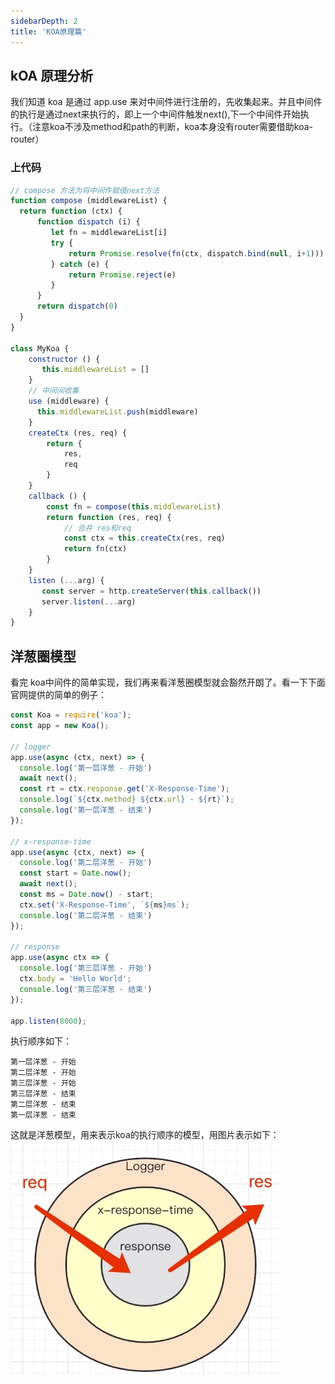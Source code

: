 ```yaml
---
sidebarDepth: 2
title: 'KOA原理篇'
---
```


## kOA 原理分析

我们知道 koa 是通过 app.use 来对中间件进行注册的，先收集起来。并且中间件的执行是通过next来执行的，即上一个中间件触发next(),下一个中间件开始执行。（注意koa不涉及method和path的判断，koa本身没有router需要借助koa-router）

### 上代码
```js
// compose 方法为将中间件赋值next方法
function compose (middlewareList) {
  return function (ctx) {
      function dispatch (i) {
         let fn = middlewareList[i]
         try {
             return Promise.resolve(fn(ctx, dispatch.bind(null, i+1)))
         } catch (e) {
             return Promise.reject(e)
         }
      }
      return dispatch(0)
  }
}

class MyKoa {
    constructor () {
       this.middlewareList = []
    }
    // 中间间收集
    use (middleware) {
      this.middlewareList.push(middleware)
    }
    createCtx (res, req) {
        return {
            res,
            req
        }
    }
    callback () {
        const fn = compose(this.middlewareList)
        return function (res, req) {
            // 合并 res和req
            const ctx = this.createCtx(res, req)
            return fn(ctx)
        }
    }
    listen (...arg) {
       const server = http.createServer(this.callback())
       server.listen(...arg)
    }
}
```

## 洋葱圈模型
看完 koa中间件的简单实现，我们再来看洋葱圈模型就会豁然开朗了。看一下下面官网提供的简单的例子：

```js
const Koa = require('koa');
const app = new Koa();

// logger
app.use(async (ctx, next) => {
  console.log('第一层洋葱 - 开始')
  await next();
  const rt = ctx.response.get('X-Response-Time');
  console.log(`${ctx.method} ${ctx.url} - ${rt}`);
  console.log('第一层洋葱 - 结束')
});

// x-response-time
app.use(async (ctx, next) => {
  console.log('第二层洋葱 - 开始')
  const start = Date.now();
  await next();
  const ms = Date.now() - start;
  ctx.set('X-Response-Time', `${ms}ms`);
  console.log('第二层洋葱 - 结束')
});

// response
app.use(async ctx => {
  console.log('第三层洋葱 - 开始')
  ctx.body = 'Hello World';
  console.log('第三层洋葱 - 结束')
});

app.listen(8000);
```
执行顺序如下：
```
第一层洋葱 - 开始
第二层洋葱 - 开始
第三层洋葱 - 开始
第三层洋葱 - 结束
第二层洋葱 - 结束
第一层洋葱 - 结束
```
这就是洋葱模型，用来表示koa的执行顺序的模型，用图片表示如下：
![洋葱模型](../../assets/note/node01.png)
